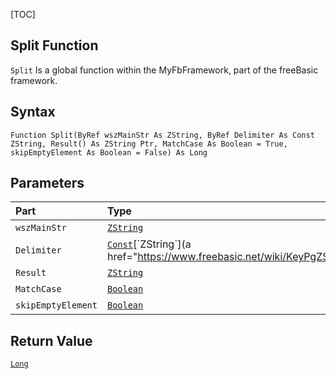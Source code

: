 [TOC]
## Split Function

`Split` Is a global function within the MyFbFramework, part of the freeBasic framework.
## Syntax

```freeBasic
Function Split(ByRef wszMainStr As ZString, ByRef Delimiter As Const ZString, Result() As ZString Ptr, MatchCase As Boolean = True, skipEmptyElement As Boolean = False) As Long
```

## Parameters

|Part|Type|Description|
| :------------ | :------------ | :------------ |
|`wszMainStr`|[`ZString`]("https://www.freebasic.net/wiki/KeyPgZString")|Required.|
|`Delimiter`|[`Const`]("https://www.freebasic.net/wiki/KeyPgConst")[`ZString`](a href="https://www.freebasic.net/wiki/KeyPgZString")|Required.|
|`Result`|[`ZString`]("https://www.freebasic.net/wiki/KeyPgZString")|Required.|
|`MatchCase`|[`Boolean`]("https://www.freebasic.net/wiki/KeyPgBoolean")|Optional.|
|`skipEmptyElement`|[`Boolean`]("https://www.freebasic.net/wiki/KeyPgBoolean")|Optional.|

## Return Value
[`Long`]("https://www.freebasic.net/wiki/KeyPgLong")

